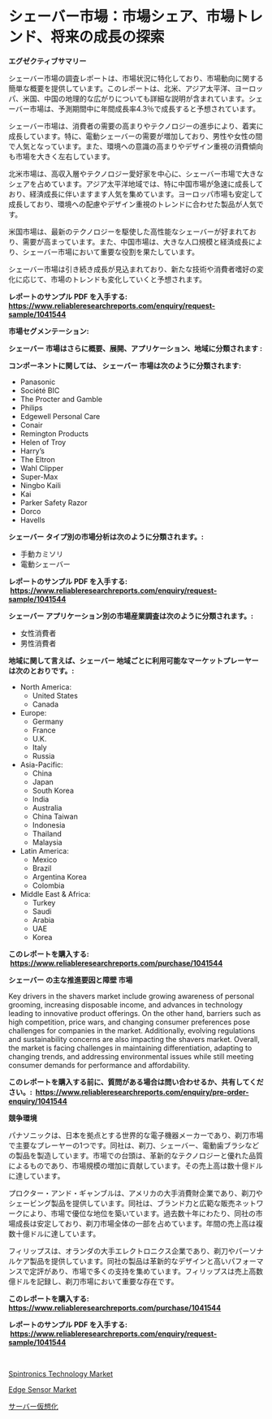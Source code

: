 <p><h1>シェーバー市場：市場シェア、市場トレンド、将来の成長の探索</h1></p><p><strong>エグゼクティブサマリー</strong></p>
<p><p>シェーバー市場の調査レポートは、市場状況に特化しており、市場動向に関する簡単な概要を提供しています。このレポートは、北米、アジア太平洋、ヨーロッパ、米国、中国の地理的な広がりについても詳細な説明が含まれています。シェーバー市場は、予測期間中に年間成長率4.3％で成長すると予想されています。</p><p>シェーバー市場は、消費者の需要の高まりやテクノロジーの進歩により、着実に成長しています。特に、電動シェーバーの需要が増加しており、男性や女性の間で人気となっています。また、環境への意識の高まりやデザイン重視の消費傾向も市場を大きく左右しています。</p><p>北米市場は、高収入層やテクノロジー愛好家を中心に、シェーバー市場で大きなシェアを占めています。アジア太平洋地域では、特に中国市場が急速に成長しており、経済成長に伴いますます人気を集めています。ヨーロッパ市場も安定して成長しており、環境への配慮やデザイン重視のトレンドに合わせた製品が人気です。</p><p>米国市場は、最新のテクノロジーを駆使した高性能なシェーバーが好まれており、需要が高まっています。また、中国市場は、大きな人口規模と経済成長により、シェーバー市場において重要な役割を果たしています。</p><p>シェーバー市場は引き続き成長が見込まれており、新たな技術や消費者嗜好の変化に応じて、市場のトレンドも変化していくと予想されます。</p></p>
<p><strong>レポートのサンプル PDF を入手する: <a href="https://www.reliableresearchreports.com/enquiry/request-sample/1041544">https://www.reliableresearchreports.com/enquiry/request-sample/1041544</a></strong></p>
<p><strong>市場セグメンテーション:</strong></p>
<p><strong> シェーバー 市場はさらに概要、展開、アプリケーション、地域に分類されます :</strong></p>
<p><strong>コンポーネントに関しては、 シェーバー 市場は次のように分類されます: &nbsp;</strong></p>
<p><ul><li>Panasonic</li><li>Société BIC</li><li>The Procter and Gamble</li><li>Philips</li><li>Edgewell Personal Care</li><li>Conair</li><li>Remington Products</li><li>Helen of Troy</li><li>Harry’s</li><li>The Eltron</li><li>Wahl Clipper</li><li>Super-Max</li><li>Ningbo Kaili</li><li>Kai</li><li>Parker Safety Razor</li><li>Dorco</li><li>Havells</li></ul></p>
<p><strong> シェーバー タイプ別の市場分析は次のように分類されます。:</strong></p>
<p><ul><li>手動カミソリ</li><li>電動シェーバー</li></ul></p>
<p><strong>レポートのサンプル PDF を入手する: &nbsp;<a href="https://www.reliableresearchreports.com/enquiry/request-sample/1041544">https://www.reliableresearchreports.com/enquiry/request-sample/1041544</a></strong></p>
<p><strong> シェーバー アプリケーション別の市場産業調査は次のように分類されます。:</strong></p>
<p><ul><li>女性消費者</li><li>男性消費者</li></ul></p>
<p><strong>地域に関して言えば、シェーバー 地域ごとに利用可能なマーケットプレーヤーは次のとおりです。:</strong></p>
<p><ul>
    <li>
        North America:
        <ul>
            <li>United States</li>
            <li>Canada</li>
        </ul>
    </li>
    <li>
        Europe:
        <ul>
            <li>Germany</li>
            <li>France</li>
            <li>U.K.</li>
            <li>Italy</li>
            <li>Russia</li>
        </ul>
    </li>
    <li>
        Asia-Pacific:
        <ul>
            <li>China</li>
            <li>Japan</li>
            <li>South Korea</li>
            <li>India</li>
            <li>Australia</li>
            <li>China Taiwan</li>
            <li>Indonesia</li>
            <li>Thailand</li>
            <li>Malaysia</li>
        </ul>
    </li>
    <li>
        Latin America:
        <ul>
            <li>Mexico</li>
            <li>Brazil</li>
            <li>Argentina Korea</li>
            <li>Colombia</li>
        </ul>
    </li>
    <li>
        Middle East & Africa:
        <ul>
            <li>Turkey</li>
            <li>Saudi</li>
            <li>Arabia</li>
            <li>UAE</li>
            <li>Korea</li>
        </ul>
    </li>
    </ul></p>
<p><strong>このレポートを購入する: &nbsp;<a href="https://www.reliableresearchreports.com/purchase/1041544">https://www.reliableresearchreports.com/purchase/1041544</a></strong></p>
<p><strong>シェーバー の主な推進要因と障壁 市場</strong></p>
<p><p>Key drivers in the shavers market include growing awareness of personal grooming, increasing disposable income, and advances in technology leading to innovative product offerings. On the other hand, barriers such as high competition, price wars, and changing consumer preferences pose challenges for companies in the market. Additionally, evolving regulations and sustainability concerns are also impacting the shavers market. Overall, the market is facing challenges in maintaining differentiation, adapting to changing trends, and addressing environmental issues while still meeting consumer demands for performance and affordability.</p></p>
<p><strong>このレポートを購入する前に、質問がある場合は問い合わせるか、共有してください。:&nbsp; <a href="https://www.reliableresearchreports.com/enquiry/pre-order-enquiry/1041544">https://www.reliableresearchreports.com/enquiry/pre-order-enquiry/1041544</a></strong></p>
<p><strong>競争環境</strong></p>
<p><p>パナソニックは、日本を拠点とする世界的な電子機器メーカーであり、剃刀市場で主要なプレーヤーの1つです。同社は、剃刀、シェーバー、電動歯ブラシなどの製品を製造しています。市場での台頭は、革新的なテクノロジーと優れた品質によるものであり、市場規模の増加に貢献しています。その売上高は数十億ドルに達しています。</p><p>プロクター・アンド・ギャンブルは、アメリカの大手消費財企業であり、剃刀やシェービング製品を提供しています。同社は、ブランド力と広範な販売ネットワークにより、市場で優位な地位を築いています。過去数十年にわたり、同社の市場成長は安定しており、剃刀市場全体の一部を占めています。年間の売上高は複数十億ドルに達しています。</p><p>フィリップスは、オランダの大手エレクトロニクス企業であり、剃刀やパーソナルケア製品を提供しています。同社の製品は革新的なデザインと高いパフォーマンスで定評があり、市場で多くの支持を集めています。フィリップスは売上高数億ドルを記録し、剃刀市場において重要な存在です。</p></p>
<p><strong>このレポートを購入する: &nbsp; <a href="https://www.reliableresearchreports.com/purchase/1041544">https://www.reliableresearchreports.com/purchase/1041544</a></strong></p>
<p><strong>レポートのサンプル PDF を入手する: &nbsp;<a href="https://www.reliableresearchreports.com/enquiry/request-sample/1041544">https://www.reliableresearchreports.com/enquiry/request-sample/1041544</a></strong><strong></strong></p>
<p>&nbsp;</p>
<p><p><a href="https://github.com/Sherrillcrooksxa8i18ucf2m/Market-Research-Report-List-1/blob/main/spintronics-technology-market.md">Spintronics Technology Market</a></p><p><a href="https://github.com/Chiragrp22/Market-Research-Report-List-3/blob/main/edge-sensor-market.md">Edge Sensor Market</a></p><p><a href="https://github.com/SantosDicki04/Market-Research-Report-List-1/blob/main/839192510552.md">サーバー仮想化</a></p></p>